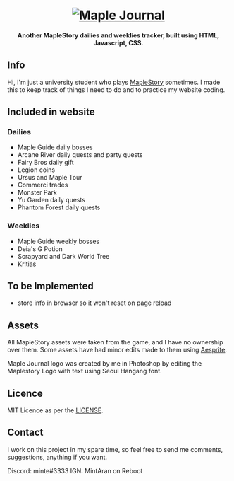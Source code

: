 <h1 align="center">
    <br>
    <a href="https://mtran-code.github.io/maplejournal/"><img src="https://mtran-code.github.io/maplejournal/assets/logo.png" alt="Maple Journal"></a>
</h1>
<h4 align="center">Another MapleStory dailies and weeklies tracker, built using HTML, Javascript, CSS.</h4>

## Info

Hi, I'm just a university student who plays [MapleStory](https://maplestory.nexon.net/) sometimes. I made this to keep track of things I need to do and to practice my website coding.

## Included in website

### Dailies
- Maple Guide daily bosses
- Arcane River daily quests and party quests
- Fairy Bros daily gift
- Legion coins
- Ursus and Maple Tour
- Commerci trades
- Monster Park
- Yu Garden daily quests
- Phantom Forest daily quests

### Weeklies
- Maple Guide weekly bosses
- Deia's G Potion
- Scrapyard and Dark World Tree
- Kritias

## To be Implemented
- store info in browser so it won't reset on page reload

## Assets
All MapleStory assets were taken from the game, and I have no ownership over them.
Some assets have had minor edits made to them using [Aesprite](https://www.aseprite.org/).

Maple Journal logo was created by me in Photoshop by editing the Maplestory Logo with text using Seoul Hangang font.

## Licence
MIT Licence as per the [LICENSE](LICENSE).

## Contact
I work on this project in my spare time, so feel free to send me comments, suggestions, anything if you want.

Discord: minte#3333
IGN: MintAran on Reboot
